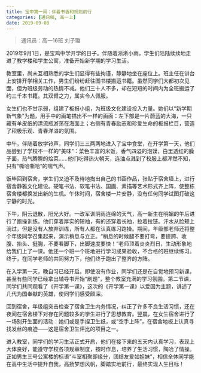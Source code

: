 ```yaml
---
title: 宝中第一周：伴着书香和规则前行
categories: [通讯稿, 高一上]
date: 2019-09-08
---
```


> 通讯员：高一16班 刘子璐

2019年9月1日，是宝鸡中学开学的日子。伴随着淅淅小雨，学生们陆陆续续地走进了教学楼和学生公寓，准备开始新学期的学习生活。

教室里，尚未互相熟悉的学生们显得有些拘谨，静静地坐在座位上。班主任在讲台上安排开学相关工作，男生们纷纷赶往图书楼搬运书籍。虽然同学们大都初次见面，但为班级劳动的热情不减。他们三十人不多，却在短短的时间内为全班搬运了约三千本书籍。其双臂之力，属实令人佩服。

女生们也不甘示弱，组建了板报小组，为班级文化建设投入力量。她们以“新学期 新气象”为题，用手中的画笔描出不一样的画面：左下部是一片蔚蓝的大海，一只藏有羊皮纸的漂流瓶游荡在海面上；右侧有青春励志和珍爱生命的板报栏目，营造了积极乐观、青春洋溢的氛围。

中午，伴随着放学铃声，同学们三三两两地进入了宝中食堂，在开学第一天，他们品尝到了学校不一样的“美味”：菜色丰富的米饭，香气四溢的泡馍，白里透红的臊子面，热气腾腾的烩菜……他们吃得热火朝天，连油点溅到了校服上都浑然不知，只有“嘶哈嘶哈”的喘气声。

饭毕回到宿舍，学生们又迫不及待地掏出自己的书画作品，张贴于宿舍墙上，进行宿舍静雅文化建设。硬笔书法、软笔书法、国画、素描等艺术形式齐上阵，使整栋宿舍楼都换发出新的生机。午休时间，宿舍楼一片安静，没有任何同学试图打破这宁静的时光。

下午，阴云退散，阳光大好。一改军训阴雨连绵的天气，高一新生在明媚的午后进行了跑操训练。他们穿着厚实的短袖，有的还穿着长袖，拉着拉链。汗水从脸颊上淌过，但是没有人放弃训练，所有人都在认真练习跑操。期间，年级部老师还将整个年级同学召集起来，演示稍息与立正。“稍息的时候腿不要打弯，要提跨、收腹、抬头、挺胸，不要看脚下，出脚速度要快！”老师顶着炎炎烈日，生动形象地给我们上了一课。他还一个班一个班地进行学习成果验收，不合格的班继续练习。终于，在同学老师的共同努力下，他们终于跑出了整齐的方阵。

在入学第一天，晚自习已经开启。即使没有作业，同学们还是在自觉地预习新课，甚至有些同学已经拿出辅导书开始“刷题”，整个教室充满的学习氛围。第二节课，同学们共同观看了《开学第一课》，这次的《开学第一课》以爱国为主题，讲述了几代为国奉献的英雄，使同学们感受颇深。

回到宿舍，年级组突击检查了宿舍卫生内务情况，纠正了许多不良生活习惯，还在夜间在宿舍楼下对存在问题较多的学生进行了思想教育。翌晨，在女生宿舍进行了一场别开生面的活动：她们或是手捏卫生纸，或“空手上阵”，在宿舍地板上认真寻找发丝的痕迹——这是宿舍卫生评比的项目之一。

进入教室，同学们的学习生活正式开启，他们在接下来的五天内认真学习，表现上大体良好，能遵守学校各项规章制度，按时作息，培养了生活习惯，陶冶了情操。正如男生三号公寓楼的标语“斗室相聚即缘分，团结友爱如姐妹”，相信全体同学能在高中生活中提升自我，高扬梦想风帆，脚踏实地前行，最终实现人生目标！
